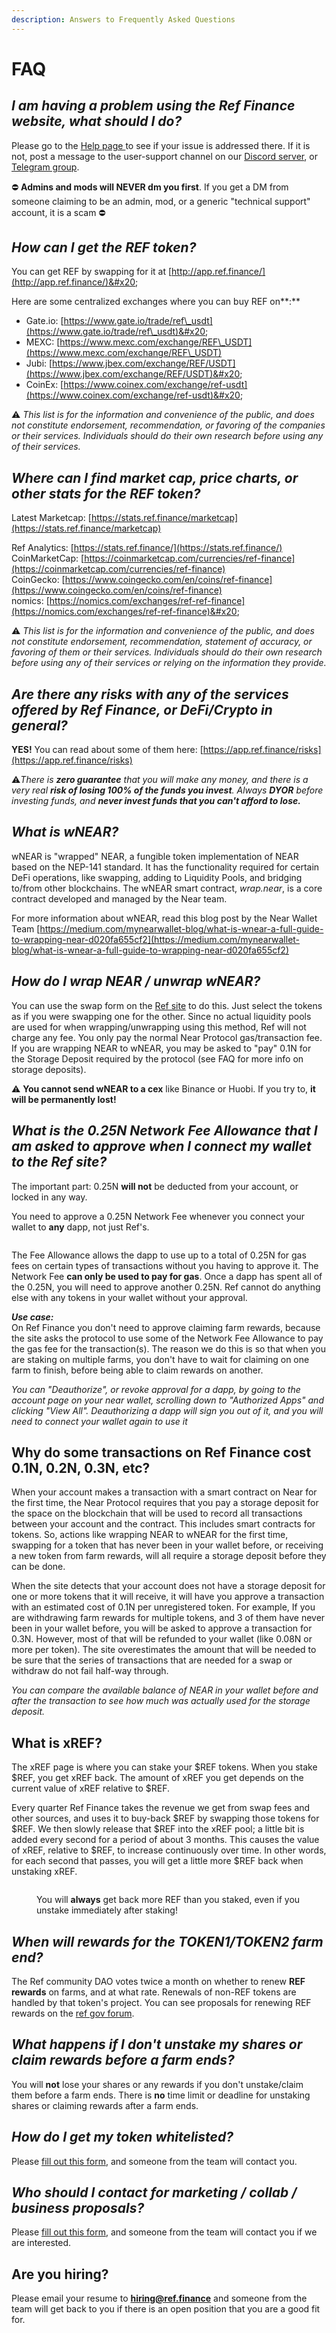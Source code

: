 ```yaml
---
description: Answers to Frequently Asked Questions
---
```


# FAQ

## _**I am having a problem using the Ref Finance website, what should I do?**_

Please go to the [Help page ](help.md)to see if your issue is addressed there. If it is not, post a message to the user-support channel on our [Discord server](https://discord.com/invite/jXByEbCmtW), or [Telegram group](https://t.me/ref\_finance).&#x20;

⛔️ **Admins and mods will NEVER dm you first**. If you get a DM from someone claiming to be an admin, mod, or a generic "technical support" account, it is a scam ⛔️

## _**How can I get the REF token?**_

You can get REF by swapping for it at [http://app.ref.finance/](http://app.ref.finance/)&#x20;

Here are some centralized exchanges where you can buy REF on**:**&#x20;

* Gate.io: [https://www.gate.io/trade/ref\_usdt](https://www.gate.io/trade/ref\_usdt)&#x20;
* MEXC: [https://www.mexc.com/exchange/REF\_USDT](https://www.mexc.com/exchange/REF\_USDT)
* Jubi: [https://www.jbex.com/exchange/REF/USDT](https://www.jbex.com/exchange/REF/USDT)&#x20;
* CoinEx: [https://www.coinex.com/exchange/ref-usdt](https://www.coinex.com/exchange/ref-usdt)&#x20;

:warning: _This list is for the information and convenience of the public, and does not constitute endorsement, recommendation, or favoring of the companies or their services. Individuals should do their own research before using any of their services._

## _**Where can I find market cap, price charts, or other stats for the REF token?**_

Latest Marketcap: [https://stats.ref.finance/marketcap](https://stats.ref.finance/marketcap)

Ref Analytics: [https://stats.ref.finance/](https://stats.ref.finance/) \
CoinMarketCap: [https://coinmarketcap.com/currencies/ref-finance](https://coinmarketcap.com/currencies/ref-finance) \
CoinGecko: [https://www.coingecko.com/en/coins/ref-finance](https://www.coingecko.com/en/coins/ref-finance) \
nomics: [https://nomics.com/exchanges/ref-ref-finance](https://nomics.com/exchanges/ref-ref-finance)&#x20;

:warning: _This list is for the information and convenience of the public, and does not constitute endorsement, recommendation, statement of accuracy, or favoring of them or their services. Individuals should do their own research before using any of their services or relying on the information they provide._

## _**Are there any risks with any of the services offered by Ref Finance, or DeFi/Crypto in general?**_

**YES!** You can read about some of them here: [https://app.ref.finance/risks](https://app.ref.finance/risks)

:warning:_There is **zero guarantee** that you will make any money, and there is a very real **risk of losing 100% of the funds you invest**. Always **DYOR** before investing funds, and **never invest funds that you can't afford to lose.**_

## _**What is wNEAR?**_

wNEAR is "wrapped" NEAR, a fungible token implementation of NEAR based on the NEP-141 standard. It has the functionality required for certain DeFi operations, like swapping, adding to Liquidity Pools, and bridging to/from other blockchains. The wNEAR smart contract, _wrap.near_, is a core contract developed and managed by the Near team.&#x20;

For more information about wNEAR, read this blog post by the Near Wallet Team [https://medium.com/mynearwallet-blog/what-is-wnear-a-full-guide-to-wrapping-near-d020fa655cf2](https://medium.com/mynearwallet-blog/what-is-wnear-a-full-guide-to-wrapping-near-d020fa655cf2)

## _**How do I wrap NEAR / unwrap wNEAR?**_

You can use the swap form on the [Ref site](https://app.ref.finance/) to do this. Just select the tokens as if you were swapping one for the other. Since no actual liquidity pools are used for when wrapping/unwrapping using this method, Ref will not charge any fee. You only pay the normal Near Protocol gas/transaction fee. If you are wrapping NEAR to wNEAR, you may be asked to "pay" 0.1N for the Storage Deposit required by the protocol (see FAQ for more info on storage deposits).&#x20;

:warning: **You cannot send wNEAR to a cex** like Binance or Huobi. If you try to, **it will be permanently lost!**

## _**What is the 0.25N Network Fee Allowance that I am asked to approve when I connect my wallet to the Ref site?**_

The important part: 0.25N **will not** be deducted from your account, or locked in any way.

You need to approve a 0.25N Network Fee whenever you connect your wallet to **any** dapp, not just Ref's.&#x20;

<figure><img src="../.gitbook/assets/image (5) (1) (1) (1).png" alt=""><figcaption></figcaption></figure>

The Fee Allowance allows the dapp to use up to a total of 0.25N for gas fees on certain types of transactions without you having to approve it. The Network Fee **can only be used to pay for gas**. Once a dapp has spent all of the 0.25N, you will need to approve another 0.25N. Ref cannot do anything else with any tokens in your wallet without your approval.

_**Use case:**_\
On Ref Finance you don't need to approve claiming farm rewards, because the site asks the protocol to use some of the Network Fee Allowance to pay the gas fee for the transaction(s). The reason we do this is so that when you are staking on multiple farms, you don't have to wait for claiming on one farm to finish, before being able to claim rewards on another.

_You can "Deauthorize", or revoke approval for a dapp, by going to the account page on your near wallet, scrolling down to "Authorized Apps" and clicking "View All". Deauthorizing a dapp will sign you out of it, and you will need to connect your wallet again to use it_

## Why do some transactions on Ref Finance cost 0.1N, 0.2N, 0.3N, etc?

When your account makes a transaction with a smart contract on Near for the first time, the Near Protocol requires that you pay a storage deposit for the space on the blockchain that will be used to record all transactions between your account and the contract. This includes smart contracts for tokens. So, actions like wrapping NEAR to wNEAR for the first time, swapping for a token that has never been in your wallet before, or receiving a new token from farm rewards, will all require a storage deposit before they can be done.

When the site detects that your account does not have a storage deposit for one or more tokens that it will receive, it will have you approve a transaction with an estimated cost of 0.1N per unregistered token. For example, If you are withdrawing farm rewards for multiple tokens, and 3 of them have never been in your wallet before, you will be asked to approve a transaction for 0.3N. However, most of that will be refunded to your wallet (like 0.08N or more per token). The site overestimates the amount that will be needed to be sure that the series of transactions that are needed for a swap or withdraw do not fail half-way through.

_You can compare the available balance of NEAR in your wallet before and after the transaction to see how much was actually used for the storage deposit._

## What is xREF?

The xREF page is where you can stake your $REF tokens. When you stake $REF, you get xREF back. The amount of xREF you get depends on the current value of xREF relative to $REF.

Every quarter Ref Finance takes the revenue we get from swap fees and other sources, and uses it to buy-back $REF by swapping those tokens for $REF. We then slowly release that $REF into the xREF pool; a little bit is added every second for a period of about 3 months. This causes the value of xREF, relative to $REF, to increase continuously over time. In other words, for each second that passes, you will get a little more $REF back when unstaking xREF.

<figure><img src="../.gitbook/assets/xREF_staking.gif" alt=""><figcaption><p>You will <strong>always</strong> get back more REF than you staked, even if you unstake immediately after staking!</p></figcaption></figure>

## _**When will rewards for the TOKEN1/TOKEN2 farm end?**_

The Ref community DAO votes twice a month on whether to renew **REF rewards** on farms, and at what rate. Renewals of non-REF tokens are handled by that token's project. You can see proposals for renewing REF rewards on the [ref gov forum](https://gov.ref.finance/).

## _**What happens if I don't unstake my shares or claim rewards before a farm ends?**_

You will **not** lose your shares or any rewards if you don't unstake/claim them before a farm ends. There is **no** time limit or deadline for unstaking shares or claiming rewards after a farm ends.

## _**How do I get my token whitelisted?**_

Please [fill out this form](https://form.typeform.com/to/kxb7tTXg), and someone from the team will contact you.

## _**Who should I contact for marketing / collab / business proposals?**_

Please [fill out this form](https://form.typeform.com/to/onOPhJ6Y), and someone from the team will contact you if we are interested.

## Are you hiring?

Please email your resume to **hiring@ref.finance** and someone from the team will get back to you if there is an open position that you are a good fit for.
